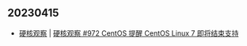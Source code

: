 ## 20230415
- [硬核观察](https://linux.cn/news/express/) | [硬核观察 #972 CentOS 提醒 CentOS Linux 7 即将结束支持](https://linux.cn/article-15725-1.html?utm_source=rss&utm_medium=rss)

